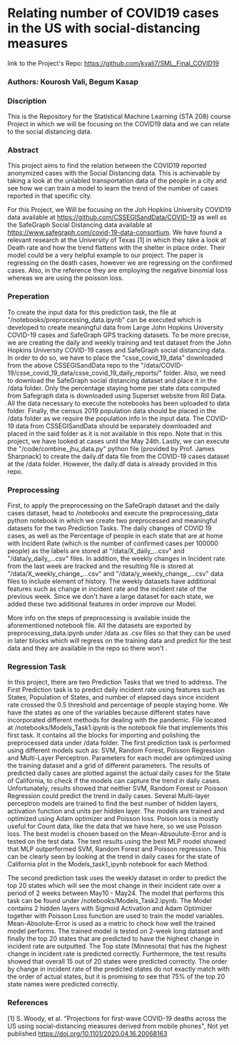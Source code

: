 # Relating number of COVID19 cases in the US with social-distancing measures

link to the Project's Repo:
https://github.com/kvali7/SML_Final_COVID19

### Authors: Kourosh Vali, Begum Kasap

### Discription

This is the Repository for the Statistical Machine Learning (STA 208) course Project in which we will be focusing on the COVID19 data and we can relate to the social distancing data.

### Abstract

This project aims to find the relation between the COVID19 reported anonymized cases with the Social Distancing data. This is achievable by taking a look at the unlabled transportation data of the people in a city and see how we can train a model to learn the trend of the number of cases reported in that specific city. 

For this Project, we Will be focusing on the Joh Hopkins University COVID19 data available at https://github.com/CSSEGISandData/COVID-19 as well as the SafeGraph Social Distancing data available at https://www.safegraph.com/covid-19-data-consortium. We have found a relevant research at the University of Texas [1] in which they take a look at Death rate and how the trend flattens with the shelter in place order. Their model could be a very helpful example to our project. The paper is regressing on the death cases, however we are regressing on the confirmed cases. Also, in the reference they are employing the negative binomial loss whereas we are using the poisson loss.

### Preperation

To create the input data for this prediction task, the file at "/notebooks/preprocessing_data.ipynb" can be executed which is developed to create meaningful data from Large John Hopkins University COVID-19 cases and SafeGraph GPS tracking datasets. To be more precise, we are creating the daily and weekly training and test dataset from the John Hopkins University COVID-19 cases and SafeGraph social distancing data. In order to do so, we have to place the "csse_covid_19_data" downloaded from the above CSSEGISandData repo to the "/data/COVID-19/csse_covid_19_data/csse_covid_19_daily_reports/" folder. Also, we need to download the SafeGraph social distancing dataset and place it in the /data folder. Only the percentage staying home per state data computed from Safegraph data is downloaded using Superset website from Rill Data. All the data necessary to execute the notebooks has been uploaded to data folder. Finally, the census 2019 population data should be placed in the /data folder as we require the population info in the input data. The COVID-19 data from CSSEGISandData should be separately downloaded and placed in the said folder as it is not available in this repo. Note that in this project, we have looked at cases until the May 24th. Lastly, we can execute the "/code/combine_jhu_data.py" python file (provided by Prof. James Sharpnack) to create the daily.df data file from the COVID-19 cases dataset at the /data folder. However, the daily.df data is already provided in this repo. 

### Preprocessing 

First, to apply the preprocessing on the SafeGraph dataset and the daily cases dataset, head to /notebooks and execute the preprocessing_data python notebook in which we create two preprocessed and meaningful datasets for the two Prediction Tasks. The daily changes of COVID 19 cases, as well as the Percentage of people in each state that are at home with Incident Rate (which is the number of confirmed cases per 100000 people) as the labels are stored at "/data/X_daily_...csv" and "/data/y_daily_...csv" files. In addition, the weekly changes in Incident rate from the last week are tracked and the resulting file is stored at "/data/X_weekly_change_...csv" and "/data/y_weekly_change_...csv" data files to include element of history. The weekly datasets have additional features such as change in incident rate and the incident rate of the previous week. Since we don't have a large dataset for each state, we added these two additional features in order improve our Model.

More info on the steps of preprocessing is available inside the aforementioned notebook file. All the datasets are exported by preprocessing_data.ipynb under /data as .csv files so that they can be used in later blocks which will regress on the training data and predict for the test data and they are available in the repo so there won't . 

### Regression Task

In this project, there are two Prediction Tasks that we tried to address. The First Prediction task is to predict daily incident rate using features such as States, Population of States, and number of elapsed days since incident rate crossed the 0.5 threshold and percentage of people staying home. We have the states as one of the variables because different states have incorporated different methods for dealing with the pandemic. File located at /notebooks/Models_Task1.ipynb is the notebook file that implements this first task. It contains all the blocks for importing and polishing the preprocessed data under /data folder. The first prediction task is performed using different models such as: SVM, Random Forest, Poisson Regression and Multi-Layer Perceptron. Parameters for each model are optimized using the training dataset and a grid of different parameters. The results of predicted daily cases are plotted against the actual daily cases for the State of California, to check if the models can capture the trend in daily cases. Unfortunately, results showed that neither SVM, Random Forest or Poisson Regression could predict the trend in daily cases. Several Multi-layer perceptron models are trained to find the best number of hidden layers, activation function and units per hidden layer. The models are trained and optimized using Adam optimizer and Poisson loss. Poison loss is mostly useful for Count data, like the data that we have here, so we use Poisson loss. The best model is chosen based on the Mean-Absoulute-Error and is tested on the test data. The test results using the best MLP model showed that MLP outperformed SVM, Random Forest and Poisson regression. This can be clearly seen by looking at the trend in daily cases for the state of California plot in the Models_task1_ipynb notebook for each Method.

The second prediction task uses the weekly dataset in order to predict the top 20 states which will see the most change in their incident rate over a period of 2 weeks between May10 - May24. The model that performs this task can be found under /notebooks/Models_Task2.ipynb. The Model contains 2 hidden layers with Sigmoid Activation and Adam Optimizer together with  Poisson Loss function are used to train the model variables. Mean-Absolute-Error is used as a metric to check how well the trained model performs. The trained model is tested on 2-week long dataset and finally the top 20 states that are predicted to have the highest change in incident rate are outputted. The Top state (Minnesota) that has the highest change in incident rate is predicted correctly. Furthermore, the test results showed that overall 15 out of 20 states were predicted correctly. The order by change in incident rate of the predicted states do not exactly match with the order of actual states, but it is promising to see that 75% of the top 20 state names were predicted correctly. 



### References
[1] S. Woody, et al. "Projections for first-wave COVID-19 deaths across the US using social-distancing measures derived from mobile phones", Not yet published https://doi.org/10.1101/2020.04.16.20068163
